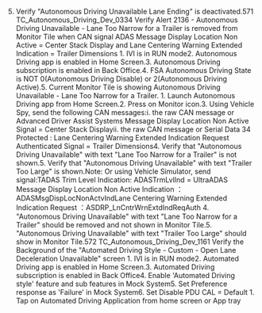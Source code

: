 5. Verify "Autonomous Driving Unavailable Lane Ending" is deactivated.571 TC_Autonomous_Driving_Dev_0334 Verify Alert 2136 - Autonomous Driving Unavailable - Lane Too Narrow for a Trailer is removed from Monitor Tile when CAN signal ADAS Message Display Location Non Active = Center Stack Display and Lane Centering Warning Extended Indication = Trailer Dimensions 1. IVI is in RUN mode2. Autonomous Driving app is enabled in Home Screen.3. Autonomous Driving subscription is enabled in Back Office.4. FSA Autonomous Driving State is NOT 0(Autonomous Driving Disable) or 2(Autonomous Driving Active).5. Current Monitor Tile is showing Autonomous Driving Unavailable - Lane Too Narrow for a Trailer. 1. Launch Autonomous Driving app from Home Screen.2. Press on Monitor icon.3. Using Vehicle Spy, send the following CAN messages:i. the raw CAN message or Advanced Driver Assist Systems Message Display Location Non Active Signal = Center Stack Displayii. the raw CAN message or Serial Data 34 Protected : Lane Centering Warning Extended Indication Request Authenticated Signal = Trailer Dimensions4. Verify that "Autonomous Driving Unavailable" with text "Lane Too Narrow for a Trailer" is not shown.5. Verify that "Autonomous Driving Unavailable" with text "Trailer Too Large" is shown.Note: Or using Vehicle Simulator, send signal:TADAS Trim Level Indication: ADASTrmLvlInd = UltraADAS Message Display Location Non Active Indication ：ADASMsgDispLocNonActvIndLane Centering Warning Extended Indication Request ：ASDRP_LnCntrWrnExtdIndReqAuth 4. "Autonomous Driving Unavailable" with text "Lane Too Narrow for a Trailer" should be removed and not shown in Monitor Tile.5. "Autonomous Driving Unavailable" with text "Trailer Too Large" should show in Monitor Tile.572 TC_Autonomous_Driving_Dev_1161 Verify the Background of the "Automated Driving Style - Custom - Open Lane Deceleration Unavailable" screen 1. IVI is in RUN mode2. Automated Driving app is enabled in Home Screen.3. Automated Driving subscription is enabled in Back Office4. Enable 'Automated Driving style' feature and sub features in Mock System5. Set Preference response as 'Failure' in Mock System6. Set Disable PDU CAL = Default 1. Tap on Automated Driving Application from home screen or App tray
